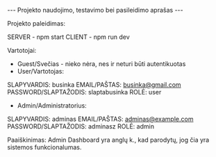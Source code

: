 --- Projekto naudojimo, testavimo bei pasileidimo aprašas ---

Projekto paleidimas:

SERVER - npm start
CLIENT - npm run dev

Vartotojai:

- Guest/Svečias - nieko nėra, nes ir neturi būti autentikuotas
- User/Vartotojas:

SLAPYVARDIS: businka
EMAIL/PAŠTAS: businka@gmail.com
PASSWORD/SLAPTAŽODIS: slaptabusinka
ROLĖ: user

- Admin/Administratorius:

SLAPYVARDIS: adminas
EMAIL/PAŠTAS: adminas@example.com
PASSWORD/SLAPTAŽODIS: adminasz
ROLĖ: admin

Paaiškinimas: Admin Dashboard yra anglų k., kad parodytų, jog čia yra sistemos funkcionalumas.
